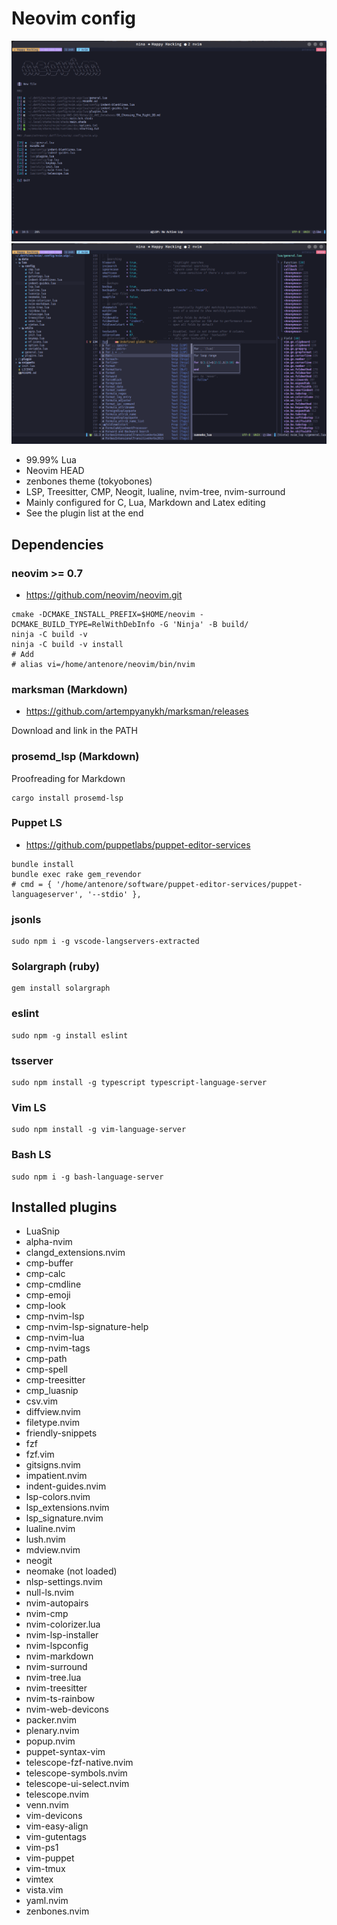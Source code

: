 # Neovim config

![](./data/images/Neovim_Alpha_Dashboard.png)
![](./data/images/Neovim-WIP.png)

* 99.99% Lua
* Neovim HEAD
* zenbones theme (tokyobones)
* LSP, Treesitter, CMP, Neogit, lualine, nvim-tree, nvim-surround
* Mainly configured for C, Lua, Markdown and Latex editing
* See the plugin list at the end

## Dependencies

### neovim >= 0.7

* https://github.com/neovim/neovim.git

```
cmake -DCMAKE_INSTALL_PREFIX=$HOME/neovim -DCMAKE_BUILD_TYPE=RelWithDebInfo -G 'Ninja' -B build/
ninja -C build -v
ninja -C build -v install
# Add
# alias vi=/home/antenore/neovim/bin/nvim
```

### marksman (Markdown)

* https://github.com/artempyanykh/marksman/releases

Download and link in the PATH

### prosemd_lsp (Markdown)

Proofreading for Markdown

```
cargo install prosemd-lsp
```

### Puppet LS

* https://github.com/puppetlabs/puppet-editor-services

```
bundle install
bundle exec rake gem_revendor
# cmd = { '/home/antenore/software/puppet-editor-services/puppet-languageserver', '--stdio' },
```
### jsonls

```
sudo npm i -g vscode-langservers-extracted
```

### Solargraph (ruby)

```
gem install solargraph
```

### eslint

```
sudo npm -g install eslint
```

### tsserver

```
sudo npm install -g typescript typescript-language-server
```

### Vim LS

```
sudo npm install -g vim-language-server
```
### Bash LS

```
sudo npm i -g bash-language-server
```
## Installed plugins

 * LuaSnip
 * alpha-nvim
 * clangd_extensions.nvim
 * cmp-buffer
 * cmp-calc
 * cmp-cmdline
 * cmp-emoji
 * cmp-look
 * cmp-nvim-lsp
 * cmp-nvim-lsp-signature-help
 * cmp-nvim-lua
 * cmp-nvim-tags
 * cmp-path
 * cmp-spell
 * cmp-treesitter
 * cmp_luasnip
 * csv.vim
 * diffview.nvim
 * filetype.nvim
 * friendly-snippets
 * fzf
 * fzf.vim
 * gitsigns.nvim
 * impatient.nvim
 * indent-guides.nvim
 * lsp-colors.nvim
 * lsp_extensions.nvim
 * lsp_signature.nvim
 * lualine.nvim
 * lush.nvim
 * mdview.nvim
 * neogit
 * neomake (not loaded)
 * nlsp-settings.nvim
 * null-ls.nvim
 * nvim-autopairs
 * nvim-cmp
 * nvim-colorizer.lua
 * nvim-lsp-installer
 * nvim-lspconfig
 * nvim-markdown
 * nvim-surround
 * nvim-tree.lua
 * nvim-treesitter
 * nvim-ts-rainbow
 * nvim-web-devicons
 * packer.nvim
 * plenary.nvim
 * popup.nvim
 * puppet-syntax-vim
 * telescope-fzf-native.nvim
 * telescope-symbols.nvim
 * telescope-ui-select.nvim
 * telescope.nvim
 * venn.nvim
 * vim-devicons
 * vim-easy-align
 * vim-gutentags
 * vim-ps1
 * vim-puppet
 * vim-tmux
 * vimtex
 * vista.vim
 * yaml.nvim
 * zenbones.nvim

